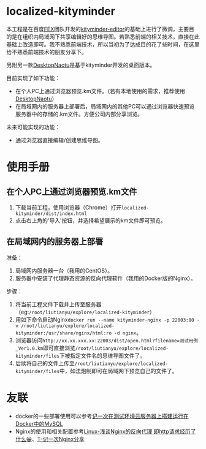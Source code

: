 # localized-kityminder

本工程是在百度[FEX](https://github.com/fex-team)团队开发的[kityminder-editor](https://github.com/fex-team/kityminder-editor)的基础上进行了微调，主要目的是在组织内局域网下共享编辑好的思维导图。若熟悉前端的相关技术，直接在此基础上改造即可。我不熟悉前端技术，所以当初为了达成目的花了些时间，在这里给不熟悉前端技术的朋友分享下。

另附另一款[DesktopNaotu](https://github.com/NaoTu/DesktopNaotu/releases)是基于kityminder开发的桌面版本。

目前实现了如下功能：
- 在个人PC上通过浏览器预览.km文件。（若有本地使用的需求，推荐使用[DesktopNaotu](https://github.com/NaoTu/DesktopNaotu/releases)）
- 在局域网内的服务器上部署后，局域网内的其他PC可以通过浏览器快速预览服务器中的存储的.km文件。方便公司内部分享浏览。

未来可能实现的功能：
- 通过浏览器直接编辑/创建思维导图。

# 使用手册

## 在个人PC上通过浏览器预览.km文件

1. 下载当前工程，使用浏览器（Chrome）打开`localized-kityminder/dist/index.html`
2. 点击右上角的'导入'按钮，并选择希望展示的km文件即可预览。

## 在局域网内的服务器上部署

准备：
1. 局域网内服务器一台（我用的CentOS）。
2. 服务器中安装了代理静态资源的反向代理软件（我用的Docker版的Nginx）。

步骤：
1. 将当前工程文件下载并上传至服务器（eg:`/root/liutianyu/explore/localized-kityminder`）
2. 用如下命令启动Nginx`docker run --name kityminder-nginx -p 22003:80 -v /root/liutianyu/explore/localized-kityminder:/usr/share/nginx/html:ro -d nginx`。
3. 浏览器访问`http://xx.xx.xxx.xx:22003/dist/open.html?filename=测试用例_Ver1.0.km`即可直接浏览`/root/liutianyu/explore/localized-kityminder/files`下被指定文件名的思维导图文件了。
4. 后续将自己的文件上传至`/root/liutianyu/explore/localized-kityminder/files`中，如法炮制即可在局域网下预览自己的文件了。

# 友联

- docker的一些部署使用可以参考[记一次在测试环境云服务器上搭建运行在Docker中的MySQL](https://furybrand.gitee.io/2020/09/03/mysql-by-docker/)
- Nginx的使用和相关配置参考[Linux-浅谈Nginx的反向代理 即http请求经历了什么😀](https://furybrand.gitee.io/2019/03/12/Linux-Nginx-Tomcat-small-talk/)、[T-记一次Nginx分享
](https://furybrand.gitee.io/2020/09/02/nginx/)
